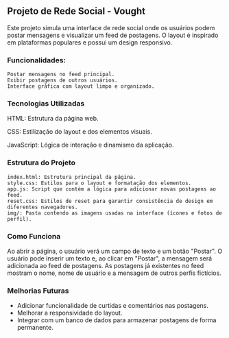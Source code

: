 ## Projeto de Rede Social - Vought

Este projeto simula uma interface de rede social onde os usuários podem postar mensagens e visualizar um feed de postagens. O layout é inspirado em plataformas populares e possui um design responsivo.

### Funcionalidades:

    Postar mensagens no feed principal.
    Exibir postagens de outros usuários.
    Interface gráfica com layout limpo e organizado.

### Tecnologias Utilizadas

HTML: Estrutura da página web.

CSS: Estilização do layout e dos elementos visuais.

JavaScript: Lógica de interação e dinamismo da aplicação.

### Estrutura do Projeto

    index.html: Estrutura principal da página.
    style.css: Estilos para o layout e formatação dos elementos.
    app.js: Script que contém a lógica para adicionar novas postagens ao feed.
    reset.css: Estilos de reset para garantir consistência de design em diferentes navegadores.
    img/: Pasta contendo as imagens usadas na interface (ícones e fotos de perfil).

### Como Funciona

Ao abrir a página, o usuário verá um campo de texto e um botão "Postar".
O usuário pode inserir um texto e, ao clicar em "Postar", a mensagem será adicionada ao feed de postagens.
As postagens já existentes no feed mostram o nome, nome de usuário e a mensagem de outros perfis fictícios.

### Melhorias Futuras

* Adicionar funcionalidade de curtidas e comentários nas postagens.
* Melhorar a responsividade do layout.
* Integrar com um banco de dados para armazenar postagens de forma permanente.
